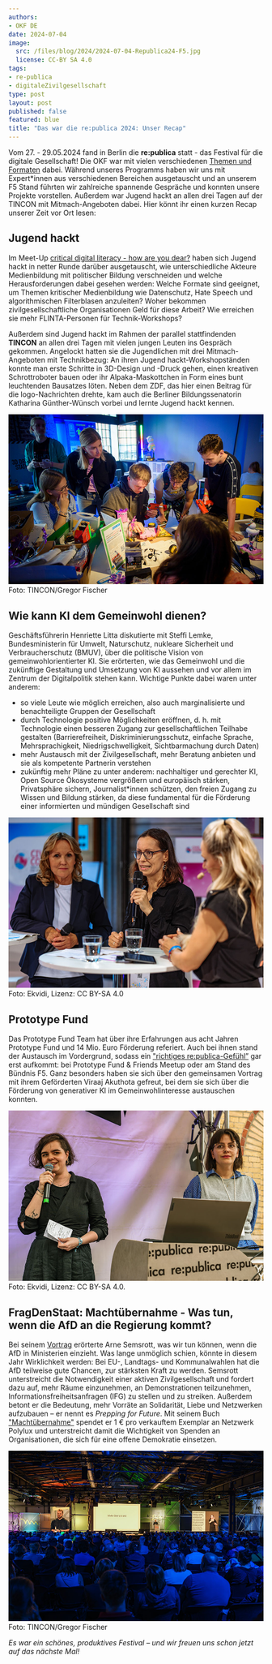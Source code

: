 ```yaml
---
authors:
- OKF DE
date: 2024-07-04
image: 
  src: /files/blog/2024/2024-07-04-Republica24-F5.jpg
  license: CC-BY SA 4.0
tags:
- re-publica
- digitaleZivilgesellschaft
type: post
layout: post
published: false
featured: blue
title: "Das war die re:publica 2024: Unser Recap"
---
```


Vom 27. - 29.05.2024 fand in Berlin die **re:publica** statt - das Festival für die digitale Gesellschaft! Die OKF war mit vielen verschiedenen [Themen und Formaten](https://okfn.de/blog/2024/05/triffdieokfaufderrepublica24/) dabei. Während unseres Programms haben wir uns mit Expert*innen aus verschiedenen Bereichen ausgetauscht und an unserem F5 Stand führten wir zahlreiche spannende Gespräche und konnten unsere Projekte vorstellen. Außerdem war Jugend hackt an allen drei Tagen auf der TINCON mit Mitmach-Angeboten dabei. Hier könnt ihr einen kurzen Recap unserer Zeit vor Ort lesen:

## Jugend hackt

Im Meet-Up [critical digital literacy - how are you dear?](https://re-publica.com/de/session/critical-digital-literacy-how-are-you-dear) haben sich Jugend hackt in netter Runde darüber ausgetauscht, wie unterschiedliche Akteure Medienbildung mit politischer Bildung verschneiden und welche Herausforderungen dabei gesehen werden: Welche Formate sind geeignet, um Themen kritischer Medienbildung wie Datenschutz, Hate Speech und algorithmischen Filterblasen anzuleiten? Woher bekommen zivilgesellschaftliche Organisationen Geld für diese Arbeit? Wie erreichen sie mehr FLINTA-Personen für Technik-Workshops?

Außerdem sind Jugend hackt im Rahmen der parallel stattfindenden **TINCON** an allen drei Tagen mit vielen jungen Leuten ins Gespräch gekommen. Angelockt hatten sie die Jugendlichen mit drei Mitmach-Angeboten mit Technikbezug: An ihren Jugend hackt-Workshopständen konnte man erste Schritte in 3D-Design und -Druck gehen, einen kreativen Schrottroboter bauen oder ihr Alpaka-Maskottchen in Form eines bunt leuchtenden Bausatzes löten. Neben dem ZDF, das hier einen Beitrag für die logo-Nachrichten drehte, kam auch die Berliner Bildungssenatorin Katharina Günther-Wünsch vorbei und lernte Jugend hackt kennen.

![Jugend hackt](/files/blog/2024/2024-07-04-Republica-JH.jpg) 
Foto: TINCON/Gregor Fischer

## Wie kann KI dem Gemeinwohl dienen?

Geschäftsführerin Henriette Litta diskutierte mit Steffi Lemke, Bundesministerin für Umwelt, Naturschutz, nukleare Sicherheit und Verbraucherschutz (BMUV), über die politische Vision von gemeinwohlorientierter KI. Sie erörterten, wie das Gemeinwohl und die zukünftige Gestaltung und Umsetzung von KI aussehen und vor allem im Zentrum der Digitalpolitik stehen kann. Wichtige Punkte dabei waren unter anderem:

* so viele Leute wie möglich erreichen, also auch marginalisierte und benachteiligte Gruppen der Gesellschaft
* durch Technologie positive Möglichkeiten eröffnen, d. h. mit Technologie einen besseren Zugang zur gesellschaftlichen Teilhabe gestalten (Barrierefreiheit, Diskriminierungsschutz, einfache Sprache, Mehrsprachigkeit, Niedrigschwelligkeit, Sichtbarmachung durch Daten)
* mehr Austausch mit der Zivilgesellschaft, mehr Beratung anbieten und sie als kompetente Partnerin verstehen
* zukünftig mehr Pläne zu unter anderem: nachhaltiger und gerechter KI, Open Source Ökosysteme vergrößern und europäisch stärken, Privatsphäre sichern, Journalist*innen schützen, den freien Zugang zu Wissen und Bildung stärken, da diese fundamental für die Förderung einer informierten und mündigen Gesellschaft sind

![Henriette Litta mit Steffi Lemke](/files/blog/2024/Republica24-F5-Dienstag-108.jpg) 
Foto: Ekvidi, Lizenz: CC BY-SA 4.0

## Prototype Fund

Das Prototype Fund Team hat über ihre Erfahrungen aus acht Jahren Prototype Fund und 14 Mio. Euro Förderung referiert. Auch bei ihnen stand der Austausch im Vordergrund, sodass ein ["richtiges re:publica-Gefühl”](https://prototypefund.de/who-cares-about-foss-we-do/) gar erst aufkommt: bei Prototype Fund & Friends Meetup oder am Stand des Bündnis F5. Ganz besonders haben sie sich über den gemeinsamen Vortrag mit ihrem Geförderten Viraaj Akuthota gefreut, bei dem sie sich über die Förderung von generativer KI im Gemeinwohlinteresse austauschen konnten.

![Projektleitung: Marie Kreil, Patricia Leu](/files/blog/2024/2024-07-04-Republica24-PTF.jpg) 
Foto: Ekvidi, Lizenz: CC BY-SA 4.0.

## FragDenStaat: Machtübernahme - Was tun, wenn die AfD an die Regierung kommt?

Bei seinem [Vortrag](https://re-publica.com/de/session/machtuebernahme-was-tun-wenn-die-afd-die-regierung-kommt) erörterte Arne Semsrott, was wir tun können, wenn die AfD in Ministerien einzieht. Was lange unmöglich schien, könnte in diesem Jahr Wirklichkeit werden: Bei EU-, Landtags- und Kommunalwahlen hat die AfD teilweise gute Chancen, zur stärksten Kraft zu werden. Semsrott unterstreicht die Notwendigkeit einer aktiven Zivilgesellschaft und fordert dazu auf, mehr Räume einzunehmen, an Demonstrationen teilzunehmen, Informationsfreiheitsanfragen (IFG) zu stellen und zu streiken. Außerdem betont er die Bedeutung, mehr Vorräte an Solidarität, Liebe und Netzwerken aufzubauen – er nennt es *Prepping for Future*. Mit seinem Buch ["Machtübernahme"](https://www.droemer-knaur.de/buch/arne-semsrott-machtuebernahme-9783426659847) spendet er 1 € pro verkauftem Exemplar an Netzwerk Polylux und unterstreicht damit die Wichtigkeit von Spenden an Organisationen, die sich für eine offene Demokratie einsetzen.

![Arne Semsrott](/files/blog/2024/2024-07-04-Republica_2024-Arne_Semsrott.jpg) 
Foto: TINCON/Gregor Fischer

*Es war ein schönes, produktives Festival – und wir freuen uns schon jetzt auf das nächste Mal!*
